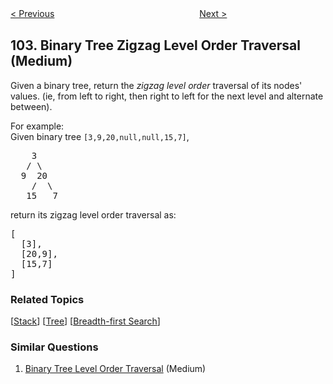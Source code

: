 <!--|This file generated by command(leetcode description); DO NOT EDIT.    |-->
<!--+----------------------------------------------------------------------+-->
<!--|@author    Openset <openset.wang@gmail.com>                           |-->
<!--|@link      https://github.com/openset                                 |-->
<!--|@home      https://github.com/openset/leetcode                        |-->
<!--+----------------------------------------------------------------------+-->

[< Previous](https://github.com/openset/leetcode/tree/master/problems/binary-tree-level-order-traversal "Binary Tree Level Order Traversal")
　　　　　　　　　　　　　　　　
[Next >](https://github.com/openset/leetcode/tree/master/problems/maximum-depth-of-binary-tree "Maximum Depth of Binary Tree")

## 103. Binary Tree Zigzag Level Order Traversal (Medium)

<p>Given a binary tree, return the <i>zigzag level order</i> traversal of its nodes' values. (ie, from left to right, then right to left for the next level and alternate between).</p>

<p>
For example:<br />
Given binary tree <code>[3,9,20,null,null,15,7]</code>,<br />
<pre>
    3
   / \
  9  20
    /  \
   15   7
</pre>
</p>
<p>
return its zigzag level order traversal as:<br />
<pre>
[
  [3],
  [20,9],
  [15,7]
]
</pre>
</p>

### Related Topics
  [[Stack](https://github.com/openset/leetcode/tree/master/tag/stack/README.md)]
  [[Tree](https://github.com/openset/leetcode/tree/master/tag/tree/README.md)]
  [[Breadth-first Search](https://github.com/openset/leetcode/tree/master/tag/breadth-first-search/README.md)]

### Similar Questions
  1. [Binary Tree Level Order Traversal](https://github.com/openset/leetcode/tree/master/problems/binary-tree-level-order-traversal) (Medium)
